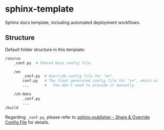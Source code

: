 # sphinx-template
Sphinx docs template, including automated deployment workflows.

## Structure

Default folder structure in this template:
```sh
/source
    _conf.py  # Shared base config file.

    /en
        _conf.py  # Override config file for "en".
        conf.py   # The final generated config file for "en", which will be updated for each build process.
        ...       #   You don't need to provide it manually.

    /zh-Hans
        _conf.py
        ...
/build
```

Regarding `_conf.py`, please refer to [sphinx-publisher - Share & Override Config File][sphinx-publisher - conf.py] for details.


  [sphinx-publisher - conf.py]: https://github.com/Kjuly/sphinx-publisher?tab=readme-ov-file#share--override-config-file
